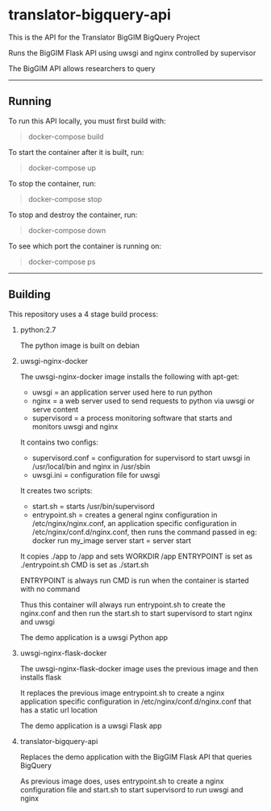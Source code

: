 # translator-bigquery-api

This is the API for the Translator BigGIM BigQuery Project

Runs the BigGIM Flask API using uwsgi and nginx controlled by supervisor

The BigGIM API allows researchers to query 

***

## Running

To run this API locally, you must first build with:
> docker-compose build

To start the container after it is built, run:
> docker-compose up

To stop the container, run:
> docker-compose stop

To stop and destroy the container, run:
> docker-compose down

To see which port the container is running on:
> docker-compose ps

***

## Building

This repository uses a 4 stage build process:


1) python:2.7

	The python image is built on debian

2) uwsgi-nginx-docker
	
	The uwsgi-nginx-docker image installs the following with apt-get:
	- uwsgi = an application server used here to run python
	- nginx = a web server used to send requests to python via uwsgi or serve content
	- supervisord = a process monitoring software that starts and monitors uwsgi and nginx

	It contains two configs:
	- supervisord.conf = configuration for supervisord to start uwsgi in /usr/local/bin
	    and nginx in /usr/sbin
	- uwsgi.ini = configuration file for uwsgi

	It creates two scripts:
	- start.sh = starts /usr/bin/supervisord
	- entrypoint.sh =  creates a general nginx configuration in /etc/nginx/nginx.conf,
	   an application specific configuration in  /etc/nginx/conf.d/nginx.conf,
	   then runs the command passed in
	  eg: docker run my_image server start = server start

	It copies ./app to /app and sets WORKDIR /app 
	ENTRYPOINT is set as ./entrypoint.sh
	CMD is set as ./start.sh

	ENTRYPOINT is always run
	CMD is run when the container is started with no command

	Thus this container will always run entrypoint.sh to create the nginx.conf and then
	run the start.sh to start supervisord to start nginx and uwsgi

	The demo application is a uwsgi Python app

3) uwsgi-nginx-flask-docker

	The uwsgi-nginx-flask-docker image uses the previous image and then installs flask

	It replaces the previous image entrypoint.sh to create a nginx application specific
	configuration in /etc/nginx/conf.d/nginx.conf that has a static url location

	The demo application is a uwsgi Flask app

4) translator-bigquery-api

   Replaces the demo application with the BigGIM Flask API that queries BigQuery

   As previous image does, uses entrypoint.sh to create a nginx configuration file and
   start.sh to start supervisord to run uwsgi and nginx

